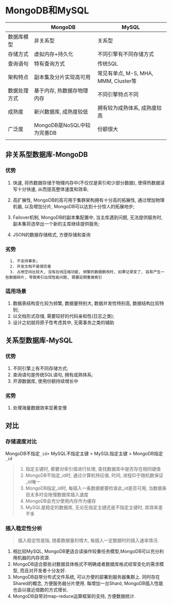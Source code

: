 # MongoDB和MySQL

|              | MongoDB                    | MySQL                                |
| ------------ | -------------------------- | ------------------------------------ |
| 数据库模型   | 非关系型                   | 关系型                               |
| 存储方式     | 虚拟内存+持久化            | 不同引擎有不同存储方式               |
| 查询语句     | 特有查询方式               | 传统SQL                              |
| 架构特点     | 副本集及分片实现高可用     | 常见有单点, M-S, MHA, MMM, Cluster等 |
| 数据处理方式 | 基于内存, 热数据存物理内存 | 不同引擎特点不同                     |
| 成熟度       | 新兴数据库, 成熟度较低     | 拥有较为成熟体系, 成熟度较高         |
| 广泛度       | MongoDB是NoSQL中较为完善DB | 份额很大                             |
|              |                            |                                      |

## 非关系型数据库-MongoDB

### 优势

1. 快速, 将热数据存储于物理内存中(不仅仅是索引和少部分数据), 使得热数据读写十分快速, 从而提高整体速度和效率;

2. 高扩展性, MongoDB的高可用于集群架构拥有十分高的拓展性, 通过增加物理机器, 以及增加分片, MongoDB可以达到十分惊人的拓展地步;

3. Failover机制, MongoDB的副本集配置中, 当主库遇到问题, 无法提供服务时, 副本集将选举出一个新的主库继续提供服务;

4. JSON的数据存储格式, 方便存储和查询

### 劣势

      1. 不支持事务;
      2. 开发文档不是很完善
      3. 占用空间比较大, 没有在线压缩功能, 频繁的数据删改时, 如果记录变了, 容易产生一些数据碎片, 导致索引出现性能问题, 需要定期重做索引

### 适用场景

1. 数据表结构变化较为频繁, 数据量特别大, 数据并发性特别高, 数据结构比较特别;
2. 以文档形式存储, 需要较好的代码亲和性(日志之类);
3. 设计之初就将原子性考虑其中, 无需事务之类的辅助

## 关系型数据库-MySQL

### 优势

1. 不同引擎上有不同存储方式;
2. 查询语句是传统SQL语句, 拥有成熟体系;
3. 开源数据库, 使用份额持续增长中

### 劣势

1. 处理海量数据效率显著变慢

## 对比

### 存储速度对比

MongoDB不指定`_id`> MySQL不指定主键 > MySQL指定主键 > MongoDB指定`_id`

> 1. 指定主键时, 都要对索引值进行处理, 查找数据库中是否存在相同键值
> 2. MongoDB不指定_id时, 通过计算机特征值, 时间, 进程ID于随机数保证_id唯一
> 3. MongoDB指定_id时, 每插入一条数据都要检查此_id是否可用, 当数据条目太多时会拖慢数据库插入速度
> 4. MongoDB会充分使用内存作为缓存
> 5. MySQL是稳定的数据库, 无论在指定主键还是不指定主键时, 其效率差不多

### 插入稳定性分析

> 插入稳定性是指, 随着数据量的增大, 每插入一定数据时的插入速率情况.

1. 相比较MySQL, MongoDB更适合读操作较重任务模型,MongoDB可以充分利用机器的内存资源.
2. MongoDB适合那些对数据具体格式不明确或者数据库格式经常变化的需求模型, 而且对开发者十分友好.
3. MongoDB自带分布式文件系统, 可以方便的部署到服务器集群上. 同时存在Shared的概念, 方便服务器分片使用. 每增加一台Shard, MongoDB插入性能也会以接近倍数的方式增长.
4. MongoDB自带对map-reduce运算框架的支持, 方便数据统计.